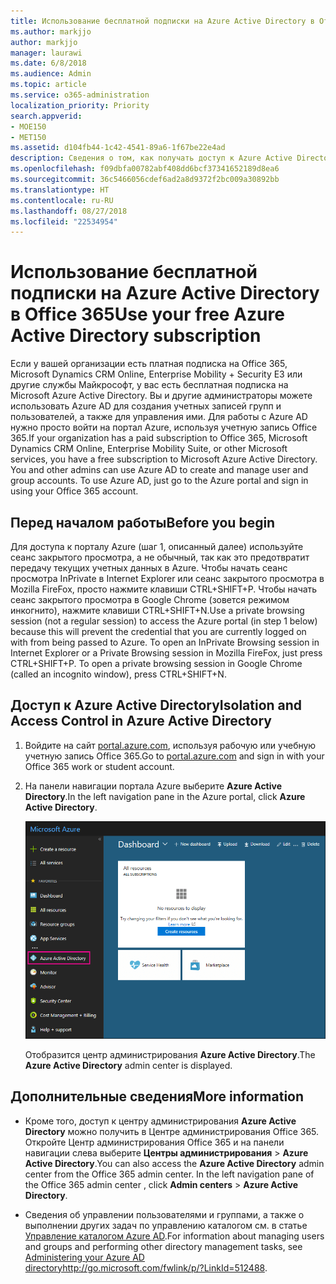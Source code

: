 ```yaml
---
title: Использование бесплатной подписки на Azure Active Directory в Office 365
ms.author: markjjo
author: markjjo
manager: laurawi
ms.date: 6/8/2018
ms.audience: Admin
ms.topic: article
ms.service: o365-administration
localization_priority: Priority
search.appverid:
- MOE150
- MET150
ms.assetid: d104fb44-1c42-4541-89a6-1f67be22e4ad
description: Сведения о том, как получать доступ к Azure Active Directory в составе платной подписки организации на Office 365.
ms.openlocfilehash: f09dbfa00782abf408dd6bcf37341652189d8ea6
ms.sourcegitcommit: 36c5466056cdef6ad2a8d9372f2bc009a30892bb
ms.translationtype: HT
ms.contentlocale: ru-RU
ms.lasthandoff: 08/27/2018
ms.locfileid: "22534954"
---
```

# <a name="use-your-free-azure-active-directory-subscription-in-office-365"></a><span data-ttu-id="0b539-103">Использование бесплатной подписки на Azure Active Directory в Office 365</span><span class="sxs-lookup"><span data-stu-id="0b539-103">Use your free Azure Active Directory subscription</span></span>

<span data-ttu-id="0b539-p101">Если у вашей организации есть платная подписка на Office 365, Microsoft Dynamics CRM Online, Enterprise Mobility + Security E3 или другие службы Майкрософт, у вас есть бесплатная подписка на Microsoft Azure Active Directory. Вы и другие администраторы можете использовать Azure AD для создания учетных записей групп и пользователей, а также для управления ими. Для работы с Azure AD нужно просто войти на портал Azure, используя учетную запись Office 365.</span><span class="sxs-lookup"><span data-stu-id="0b539-p101">If your organization has a paid subscription to Office 365, Microsoft Dynamics CRM Online, Enterprise Mobility Suite, or other Microsoft services, you have a free subscription to Microsoft Azure Active Directory. You and other admins can use Azure AD to create and manage user and group accounts. To use Azure AD, just go to the Azure portal and sign in using your Office 365 account.</span></span>
  
## <a name="before-you-begin"></a><span data-ttu-id="0b539-107">Перед началом работы</span><span class="sxs-lookup"><span data-stu-id="0b539-107">Before you begin</span></span>

<span data-ttu-id="0b539-p102">Для доступа к порталу Azure (шаг 1, описанный далее) используйте сеанс закрытого просмотра, а не обычный, так как это предотвратит передачу текущих учетных данных в Azure. Чтобы начать сеанс просмотра InPrivate в Internet Explorer или сеанс закрытого просмотра в Mozilla FireFox, просто нажмите клавиши CTRL+SHIFT+P. Чтобы начать сеанс закрытого просмотра в Google Chrome (зовется режимом инкогнито), нажмите клавиши CTRL+SHIFT+N.</span><span class="sxs-lookup"><span data-stu-id="0b539-p102">Use a private browsing session (not a regular session) to access the Azure portal (in step 1 below) because this will prevent the credential that you are currently logged on with from being passed to Azure. To open an InPrivate Browsing session in Internet Explorer or a Private Browsing session in Mozilla FireFox, just press CTRL+SHIFT+P. To open a private browsing session in Google Chrome (called an incognito window), press CTRL+SHIFT+N.</span></span>
  
## <a name="access-azure-active-directory"></a><span data-ttu-id="0b539-111">Доступ к Azure Active Directory</span><span class="sxs-lookup"><span data-stu-id="0b539-111">Isolation and Access Control in Azure Active Directory</span></span>

1. <span data-ttu-id="0b539-112">Войдите на сайт [portal.azure.com](https://portal.azure.com), используя рабочую или учебную учетную запись Office 365.</span><span class="sxs-lookup"><span data-stu-id="0b539-112">Go to [portal.azure.com](https://portal.azure.com) and sign in with your Office 365 work or student account.</span></span> 
    
2. <span data-ttu-id="0b539-113">На панели навигации портала Azure выберите **Azure Active Directory**.</span><span class="sxs-lookup"><span data-stu-id="0b539-113">In the left navigation pane in the Azure portal, click **Azure Active Directory**.</span></span>
    
    ![На панели навигации портала Azure, расположенной слева, выберите пункт "Azure Active Directory".](media/97d2d72f-ac20-46ab-898c-851f6009b453.png)
  
    <span data-ttu-id="0b539-115">Отобразится центр администрирования **Azure Active Directory**.</span><span class="sxs-lookup"><span data-stu-id="0b539-115">The **Azure Active Directory** admin center is displayed.</span></span> 
    
## <a name="more-information"></a><span data-ttu-id="0b539-116">Дополнительные сведения</span><span class="sxs-lookup"><span data-stu-id="0b539-116">More information</span></span>

- <span data-ttu-id="0b539-p103">Кроме того, доступ к центру администрирования **Azure Active Directory** можно получить в Центре администрирования Office 365. Откройте Центр администрирования Office 365 и на панели навигации слева выберите **Центры администрирования** \> **Azure Active Directory**.</span><span class="sxs-lookup"><span data-stu-id="0b539-p103">You can also access the **Azure Active Directory** admin center from the Office 365 admin center. In the left navigation pane of the Office 365 admin center , click **Admin centers** \> **Azure Active Directory**.</span></span>
    
- <span data-ttu-id="0b539-119">Сведения об управлении пользователями и группами, а также о выполнении других задач по управлению каталогом см. в статье [Управление каталогом Azure AD](https://docs.microsoft.com/azure/active-directory/active-directory-administer).</span><span class="sxs-lookup"><span data-stu-id="0b539-119">For information about managing users and groups and performing other directory management tasks, see [Administering your Azure AD directoryhttp://go.microsoft.com/fwlink/p/?LinkId=512488](https://docs.microsoft.com/azure/active-directory/active-directory-administer).</span></span>
